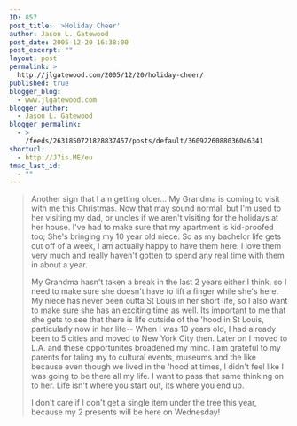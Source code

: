 ```yaml
---
ID: 857
post_title: '>Holiday Cheer'
author: Jason L. Gatewood
post_date: 2005-12-20 16:38:00
post_excerpt: ""
layout: post
permalink: >
  http://jlgatewood.com/2005/12/20/holiday-cheer/
published: true
blogger_blog:
  - www.jlgatewood.com
blogger_author:
  - Jason L. Gatewood
blogger_permalink:
  - >
    /feeds/2631850721828837457/posts/default/3609226088036046341
shorturl:
  - http://J7is.ME/eu
tmac_last_id:
  - ""
---
```

><div xmlns="http://www.w3.org/1999/xhtml"><p>Another sign that I am getting older... My Grandma is coming to visit with me this Christmas. Now that may sound normal, but I'm used to her visiting my dad, or uncles if we aren't visiting for the holidays at her house. I've had to make sure that my apartment is kid-proofed too; She's bringing my 10 year old niece. So as my bachelor life gets cut off of a week, I am actually happy to have them here. I love them very much and really haven't gotten to spend any real time with them in about a year. <br /></p><p>My Grandma hasn't taken a break in the last 2 years either I think, so I need to make sure she doesn't have to lift a finger while she's here. My niece has never been outta St Louis in her short life, so I also want to make sure she has an exciting time as well. Its important to me that she gets to see that there is life outside of the 'hood in St Louis, particularly now in her life-- When I was 10 years old, I had already been to 5 cities and moved to New York City then. Later on I moved to L.A. and these opportunites broadened my mind. I am grateful to my parents for taling my to cultural events, museums and the like because even though we lived in the 'hood at times, I didn't feel like I was going to be there all my life. I want to pass that same thinking on to her. Life isn't where you start out, its where you end up.<br /></p><p>I don't care if I don't get a single item under the tree this year, because my 2 presents will be here on Wednesday!<br /></p></div>